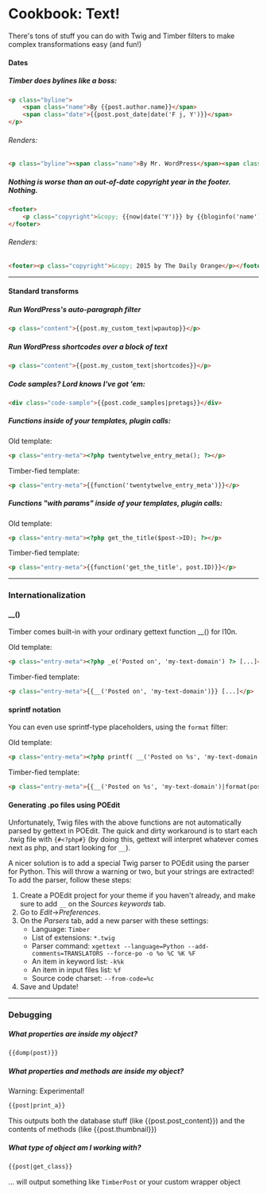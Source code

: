 # Cookbook: Text!

There's tons of stuff you can do with Twig and Timber filters to make complex transformations easy (and fun!)

#### Dates

##### Timber does bylines like a boss:

```html
<p class="byline">
	<span class="name">By {{post.author.name}}</span>
	<span class="date">{{post.post_date|date('F j, Y')}}</span>
</p>
```

###### Renders:
```html
<p class="byline"><span class="name">By Mr. WordPress</span><span class="date">September 28, 2013</span></p>
```

##### Nothing is worse than an out-of-date copyright year in the footer. Nothing.

```html
<footer>
	<p class="copyright">&copy; {{now|date('Y')}} by {{bloginfo('name')}}</p>
</footer>
```

###### Renders:

```html
<footer><p class="copyright">&copy; 2015 by The Daily Orange</p></footer>
```


* * *

#### Standard transforms

##### Run WordPress's auto-paragraph filter
```html
<p class="content">{{post.my_custom_text|wpautop}}</p>
```

##### Run WordPress shortcodes over a block of text
```html
<p class="content">{{post.my_custom_text|shortcodes}}</p>
```

##### Code samples? Lord knows I've got 'em:
```html
<div class="code-sample">{{post.code_samples|pretags}}</div>
```

##### Functions inside of your templates, plugin calls:
Old template:
```html
<p class="entry-meta"><?php twentytwelve_entry_meta(); ?></p>
```

Timber-fied template:
```html
<p class="entry-meta">{{function('twentytwelve_entry_meta')}}</p>
```

##### Functions "with params" inside of your templates, plugin calls:
Old template:
```html
<p class="entry-meta"><?php get_the_title($post->ID); ?></p>
```

Timber-fied template:
```html
<p class="entry-meta">{{function('get_the_title', post.ID)}}</p>
```
* * *

### Internationalization

#### __()

Timber comes built-in with your ordinary gettext function __() for l10n.

Old template:
```html
<p class="entry-meta"><?php _e('Posted on', 'my-text-domain') ?> [...]</p>
```

Timber-fied template:
```html
<p class="entry-meta">{{__('Posted on', 'my-text-domain')}} [...]</p>
```

#### sprintf notation

You can even use sprintf-type placeholders, using the `format` filter:

Old template:
```html
<p class="entry-meta"><?php printf( __('Posted on %s', 'my-text-domain'), $posted_on_date ) ?></p>
```

Timber-fied template:
```html
<p class="entry-meta">{{__('Posted on %s', 'my-text-domain')|format(posted_on_date)}}</p>
```

#### Generating .po files using POEdit

Unfortunately, Twig files with the above functions are not automatically parsed by gettext in POEdit. The quick and dirty workaround is to start each .twig file with `{#<?php#}` (by doing this, gettext will interpret whatever comes next as php, and start looking for `__`).

A nicer solution is to add a special Twig parser to POEdit using the parser for Python. This will throw a warning or two, but your strings are extracted! To add the parser, follow these steps:

1. Create a POEdit project for your theme if you haven't already, and make sure to add `__` on the _Sources keywords_ tab.
2. Go to _Edit_->_Preferences_.
3. On the _Parsers_ tab, add a new parser with these settings:
    * Language: `Timber`
    * List of extensions: `*.twig`
    * Parser command: `xgettext --language=Python --add-comments=TRANSLATORS --force-po -o %o %C %K %F`
    * An item in keyword list: `-k%k`
    * An item in input files list: `%f`
    * Source code charset: `--from-code=%c`
4. Save and Update!

* * *

### Debugging

##### What properties are inside my object?
```html
{{dump(post)}}
```

##### What properties and _methods_ are inside my object?

Warning: Experimental!
```html
{{post|print_a}}
```
This outputs both the database stuff (like {{post.post_content}}) and the contents of methods (like {{post.thumbnail}})

##### What type of object am I working with?
```html
{{post|get_class}}
```

... will output something like `TimberPost` or your custom wrapper object
